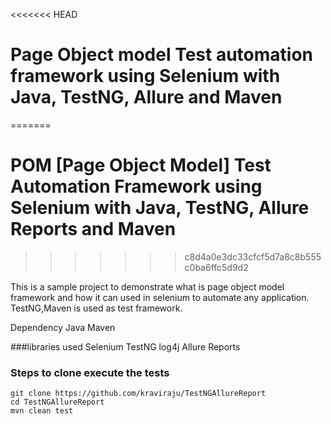<<<<<<< HEAD
# Page Object model Test automation framework using Selenium with Java, TestNG, Allure and Maven
=======
# POM [Page Object Model] Test Automation Framework using Selenium with Java, TestNG, Allure Reports and Maven
>>>>>>> c8d4a0e3dc33cfcf5d7a8c8b555c0ba6ffc5d9d2

This is a sample project to demonstrate what is page object model framework and how it can used in selenium to automate any application.
TestNG,Maven is used as test framework.

Dependency
Java
Maven

###libraries used
Selenium
TestNG
log4j
Allure Reports

### Steps to clone execute the tests
```
git clone https://github.com/kraviraju/TestNGAllureReport
cd TestNGAllureReport
mvn clean test
```
